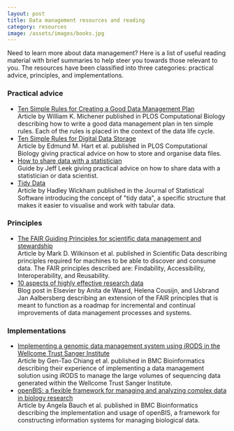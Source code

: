 ```yaml
---
layout: post
title: Data management resources and reading
category: resources
image: /assets/images/books.jpg
---
```


Need to learn more about data management? Here is a list of useful reading
material with brief summaries to help steer you towards those relevant to you.
The resources have been classified into three categories: practical advice,
principles, and implementations.

### Practical advice

- [Ten Simple Rules for Creating a Good Data Management Plan](https://doi.org/10.1371/journal.pcbi.1004525)
  <br />
  Article by William K. Michener published in PLOS Computational Biology
  describing how to write a good data management plan in ten simple rules.
  Each of the rules is placed in the context of the data life cycle.
- [Ten Simple Rules for Digital Data Storage](https://doi.org/10.1371/journal.pcbi.1005097)
  <br />
  Article by Edmund M. Hart et al. published in PLOS Computational Biology
  giving practical advice on how to store and organise data files.
- [How to share data with a statistician](https://github.com/jtleek/datasharing)
  <br />
  Guide by Jeff Leek giving practical advice on how to share data with a
  statistician or data scientist.
- [Tidy Data](http://doi.org/10.18637/jss.v059.i10)
  <br />
  Article by Hadley Wickham published in the Journal of Statistical Software
  introducing the concept of "tidy data", a specific structure that makes it
  easier to visualise and work with tabular data. 


### Principles

- [The FAIR Guiding Principles for scientific data management and stewardship](http://doi.org/10.1038/sdata.2016.18)
  <br />
  Article by Mark D. Wilkinson et al. published in Scientific Data describing
  principles required for machines to be able to discover and consume data.
  The FAIR principles described are: Findability, Accessibility,
  Interoperability, and Reusability.
- [10 aspects of highly effective research data](https://www.elsevier.com/connect/10-aspects-of-highly-effective-research-data)
  <br />
  Blog post in Elsevier by Anita de Waard, Helena Cousijn, and IJsbrand Jan Aalbersberg
  describing an extension of the FAIR principles that is meant to function as a
  roadmap for incremental and continual improvements of data management processes
  and systems.


### Implementations

- [Implementing a genomic data management system using iRODS in the Wellcome Trust Sanger Institute](https://doi.org/10.1186/1471-2105-12-361)
  <br />
  Article by Gen-Tao Chiang et al. published in BMC Bioinformatics describing
  their experience of implementing a data management solution using iRODS to
  manage the large volumes of sequencing data generated within the Wellcome Trust
  Sanger Institute. 
- [openBIS: a flexible framework for managing and analyzing complex data in biology research](https://doi.org/10.1186/1471-2105-12-468)
  <br />
  Article by Angela Bauch et al. published in BMC Bioinformatics describing the
  implementation and usage of openBIS, a framework for constructing information
  systems for managing biological data.
